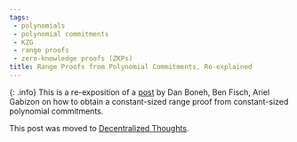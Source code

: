 ```yaml
---
tags:
 - polynomials
 - polynomial commitments
 - KZG
 - range proofs
 - zero-knowledge proofs (ZKPs)
title: Range Proofs from Polynomial Commitments, Re-explained
---
```


{: .info}
This is a re-exposition of a [post](https://hackmd.io/@dabo/B1U4kx8XI) by Dan Boneh, Ben Fisch, Ariel Gabizon on how to obtain a constant-sized range proof from constant-sized polynomial commitments.

This post was moved to [Decentralized Thoughts](https://decentralizedthoughts.github.io/2020-03-03-range-proofs-from-polynomial-commitments-reexplained/).
